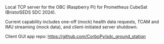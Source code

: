 Local TCP server for the OBC (Raspberry Pi) for Prometheus CubeSat (BristolSEDS SDC 2024).

Current capability includes one-off (mock) health data requests, TCAM and IMU streaming (mock data), and client-initiated server shutdown.

Client GUI app repo: https://github.com/CorboPy/sdc_ground_station
